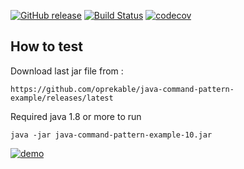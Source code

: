 [![GitHub release](https://img.shields.io/github/release/oprekable/java-command-pattern-example.svg)](https://github.com/oprekable/java-command-pattern-example/releases/latest) [![Build Status](https://travis-ci.org/oprekable/java-command-pattern-example.svg?branch=master)](https://travis-ci.org/oprekable/java-command-pattern-example)
[![codecov](https://codecov.io/gh/oprekable/java-command-pattern-example/branch/master/graph/badge.svg)](https://codecov.io/gh/oprekable/java-command-pattern-example)


## How to test

Download last jar file from :
```
https://github.com/oprekable/java-command-pattern-example/releases/latest
```
Required java 1.8 or more to run

```
java -jar java-command-pattern-example-10.jar
```

[![demo](https://asciinema.org/a/kK78TT5TiYZLQwDdByTxl9SXF.svg)](https://asciinema.org/a/kK78TT5TiYZLQwDdByTxl9SXF?autoplay=1)